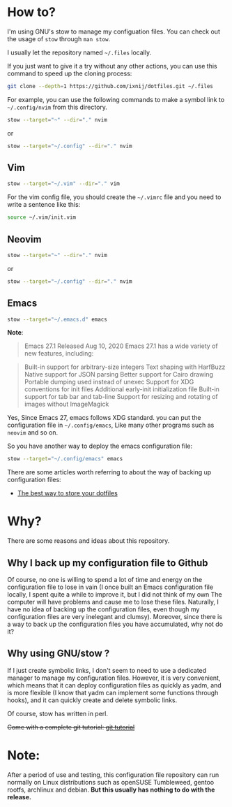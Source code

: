 # How to?

I'm using GNU's stow to manage my configuation files.
You can check out the usage of `stow` through `man stow`.

I usually let the repository named `~/.files` locally.

If you just want to give it a try without any other actions, you can use this command to speed up the cloning process:

```bash
git clone --depth=1 https://github.com/ixnij/dotfiles.git ~/.files
```

For example, you can use the following commands to make a symbol link to `~/.config/nvim`
from this directory.

```bash
stow --target="~" --dir="." nvim
```
or

```bash
stow --target="~/.config" --dir="." nvim
```
## Vim

```bash
stow --target="~/.vim" --dir="." vim
```
For the vim config file, you should create the `~/.vimrc` file and you need to write a sentence like this: 

```bash
source ~/.vim/init.vim
```

## Neovim

```bash
stow --target="~" --dir="." nvim
```
or

```bash
stow --target="~/.config" --dir="." nvim
```
## Emacs

```bash
stow --target="~/.emacs.d" emacs
```
**Note**: 
>Emacs 27.1
Released Aug 10, 2020
Emacs 27.1 has a wide variety of new features, including:

>Built-in support for arbitrary-size integers
Text shaping with HarfBuzz
Native support for JSON parsing
Better support for Cairo drawing
Portable dumping used instead of unexec
Support for XDG conventions for init files
Additional early-init initialization file
Built-in support for tab bar and tab-line
Support for resizing and rotating of images without ImageMagick

Yes, Since Emacs 27, emacs follows XDG standard. you can put the configuration file in `~/.config/emacs`, Like
many other programs such as `neovim` and so on.

So you have another way to deploy the emacs configuration file:

```bash
stow --target="~/.config/emacs" emacs
```

There are some articles worth referring to about the way of backing up configuration files:
- [The best way to store your dotfiles](https://www.atlassian.com/git/tutorials/dotfiles)

# Why?

There are some reasons and ideas about this repository.

## Why I back up my configuration file to Github

Of course, no one is willing to spend a lot of time and energy on the configuration file to 
lose in vain (I once built an Emacs configuration file locally, I spent quite a while to 
improve it, but I did not think of my own The computer will have problems and cause me to
lose these files. Naturally, I have no idea of backing up the configuration files, even
though my configuration files are very inelegant and clumsy). Moreover, since there is a
way to back up the configuration files you have accumulated, why not do it?

## Why using GNU/stow ?

If I just create symbolic links, I don't seem to need to use a 
dedicated manager to manage my configuration files. However, it is 
very convenient, which means that it can deploy configuration files as 
quickly as yadm, and is more flexible (I know that yadm can implement 
some functions through hooks), and it can quickly create and delete 
symbolic links.

Of course, stow has written in perl.

~~Come with a complete git tutorial: [git tutorial](https://www.liaoxuefeng.com/wiki/896043488029600/)~~

# Note:

After a period of use and testing, this configuration file repository 
can run normally on Linux distributions such as openSUSE Tumbleweed, 
gentoo rootfs, archlinux and debian.
**But this usually has nothing to do with the release.**
